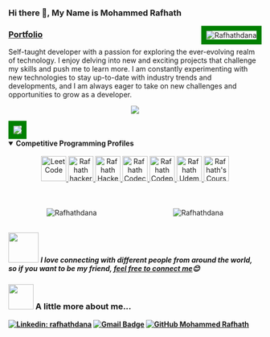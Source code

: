### Hi there 👋, My Name is **Mohammed Rafhath**
<img src="https://komarev.com/ghpvc/?username=Rafhathdana&label=Profile%20views&color=0e75b6&style=flat" alt="Rafhathdana"  align='right' style='border: solid green 10px'/>
<h3>
<a href="https://rafhathdana.cf">Portfolio</a>
</h3>

Self-taught developer with a passion for exploring the ever-evolving realm of technology. I enjoy delving into new and exciting projects that challenge my skills and push me to learn more. I am constantly experimenting with new technologies to stay up-to-date with industry trends and developments, and I am always eager to take on new challenges and opportunities to grow as a developer.

<p align="center">
  <a href="https://skillicons.dev">
    <img src="https://skillicons.dev/icons?i=nodejs,mongodb,js,ts,html,css,express,figma,firebase,git,github,linux,md,netlify,react,redux,nextjs,vite,vscode,postman,babel,webpack,bootstrap,tailwind,cloudflare,aws" />
  </a>
</p>
<img src='https://live.staticflickr.com/65535/53460829553_b2fd811a8f_z.jpg' style='border: solid green 10px' />



<details open>
<summary><b>Competitive Programming Profiles</b></summary>
<br/>
<div style="align-items: center;" align="center">
    <a href="https://leetcode.com/rafhathdana" title='Leet Code'>
        <img alt="Leet Code" width="50px" src="https://cdn.iconscout.com/icon/free/png-512/free-leetcode-3521542-2944960.png?f=webp&w=256" />
    </a>
    <a href="https://www.hackerrank.com/Rafhathdana" title='Hacker Rank'>
        <img alt="Rafhath hackerrank" width="50px" src="https://cdn.cutshort.io/public/companies/572b17e20aeee5dd0b12e94a/hackerrank-logo" />
    </a>
    <a href="https://www.hackerearth.com/@rafhathdana" title='Hacker Earth'>
        <img alt="Rafhath Hackerearth" width="50px" src="https://media.cdn.gradconnection.com/uploads/8cda75b2-8384-47be-af0b-6c1d4314bc0a-HACKEREARTH_LOGO.png" />
    </a>
    <a href="https://www.codecademy.com/profiles/rafhathdana" title='Codecademy'>
        <img alt="Rafhath Codecademy" width="50px" src="https://alternative.me/media/256/codecademy-icon-kaifscwzqkl89ywi-c.png" />
    </a>
    <a href="https://codepen.io/rafhathdana" title='Codepen'>
        <img alt="Rafhath Codepen" width="50px" src="https://cdn.jsdelivr.net/npm/simple-icons@3.2.0/icons/codepen.svg" />
    </a>
    <a href="https://www.udemy.com/user/mohammed-rafhath/" title='Udemy'>
        <img alt="Rafhath Udemy" width="50px" src="https://cdn.worldvectorlogo.com/logos/udemy-1.svg" />
    </a>    
    <a href="https://www.coursera.org/user/08f641dbd36d22b8a65316eabb721052" title='Coursera'>
        <img alt="Rafhath's Coursera" width="50px" src="https://ucarecdn.com/e483b814-5ca9-4784-95b8-be011000c26e/-/format/jpeg/-/progressive/yes/-/preview/480x480/" />
    </a>
</div>


</details>
</br> </br>

</br>
<div style="display: flex; justify-content: space-around;" align='center'>
<!--  <p><img align="left" src="https://github-readme-stats.vercel.app/api/top-langs?username=Rafhathdana&show_icons=true&locale=en&layout=compact" alt="Rafhathdana" /></p>
 -->
<img align="center" src="https://github-readme-stats.vercel.app/api?username=Rafhathdana&show_icons=true&locale=en" alt="Rafhathdana" />
<img align="center" src="https://github-readme-streak-stats.herokuapp.com/?user=Rafhathdana&" alt="Rafhathdana" />
 </div>



 
</br>
<!-- Feel free to reach out and introduce yourself :D-->
<p>
<img src="https://media.giphy.com/media/LnQjpWaON8nhr21vNW/giphy.gif" width="60"> <em><b>I love connecting with different people from around the world, so if you want to be my friend,  <a href="https://rafhathdana.cf/">feel free to connect me</a>😊</em>
 </p>

 ### <img src="https://media.giphy.com/media/VgCDAzcKvsR6OM0uWg/giphy.gif" width="50"> A little more about me... 

[![Linkedin: rafhathdana](https://img.shields.io/badge/-%20rafhathdana-blue?style=plastic&logo=Linkedin&logoColor=white&link=//https://www.linkedin.com/in/rafhthathdana-55403b1b2/)](https://www.linkedin.com/in/rafhathdana//)
[![Gmail Badge](https://img.shields.io/badge/-rafhathdana@gmail.com-c14438?style=plastic&logo=Gmail&logoColor=white&link=mailto:rafhathdana@gmail.com)](mailto:Rafhathdana@gmail.com)
[![GitHub Mohammed Rafhath](https://img.shields.io/github/followers/Rafhathdana?label=follow&style=social)](https://github.com/Rafhathdana)
</br></br>


